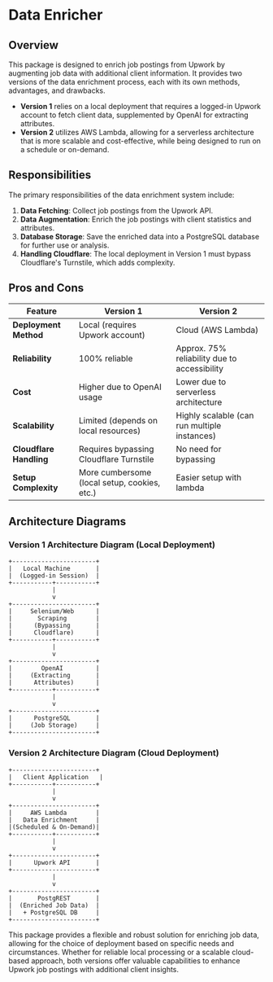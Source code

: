 # Data Enricher

## Overview

This package is designed to enrich job postings from Upwork by augmenting job data with additional client information. It provides two versions of the data enrichment process, each with its own methods, advantages, and drawbacks.

- **Version 1** relies on a local deployment that requires a logged-in Upwork account to fetch client data, supplemented by OpenAI for extracting attributes.
- **Version 2** utilizes AWS Lambda, allowing for a serverless architecture that is more scalable and cost-effective, while being designed to run on a schedule or on-demand.

<!-- -->

## Responsibilities

The primary responsibilities of the data enrichment system include:

1. **Data Fetching**: Collect job postings from the Upwork API.
2. **Data Augmentation**: Enrich the job postings with client statistics and attributes.
3. **Database Storage**: Save the enriched data into a PostgreSQL database for further use or analysis.
4. **Handling Cloudflare**: The local deployment in Version 1 must bypass Cloudflare's Turnstile, which adds complexity.

<!-- -->

## Pros and Cons

| Feature                 | Version 1                                    | Version 2                                    |
| ----------------------- | -------------------------------------------- | -------------------------------------------- |
| **Deployment Method**   | Local (requires Upwork account)              | Cloud (AWS Lambda)                           |
| **Reliability**         | 100% reliable                                | Approx. 75% reliability due to accessibility |
| **Cost**                | Higher due to OpenAI usage                   | Lower due to serverless architecture         |
| **Scalability**         | Limited (depends on local resources)         | Highly scalable (can run multiple instances) |
| **Cloudflare Handling** | Requires bypassing Cloudflare Turnstile      | No need for bypassing                        |
| **Setup Complexity**    | More cumbersome (local setup, cookies, etc.) | Easier setup with lambda                     |

## Architecture Diagrams

### Version 1 Architecture Diagram (Local Deployment)

```plaintext
+-----------------------+
|   Local Machine       |
|  (Logged-in Session)  |
+-----------+-----------+
            |
            v
+-----------------------+
|     Selenium/Web      |
|       Scraping        |
|      (Bypassing       |
|      Cloudflare)      |
+-----------+-----------+
            |
            v
+-----------------------+
|        OpenAI         |
|     (Extracting       |
|      Attributes)      |
+-----------+-----------+
            |
            v
+-----------------------+
|      PostgreSQL       |
|     (Job Storage)     |
+-----------------------+
```

### Version 2 Architecture Diagram (Cloud Deployment)

```plaintext
+-----------------------+
|   Client Application   |
+-----------+-----------+
            |
            v
+-----------------------+
|     AWS Lambda        |
|   Data Enrichment     |
|(Scheduled & On-Demand)|
+-----------+-----------+
            |
            v
+-----------------------+
|      Upwork API       |
+-----------------------+
            |
            v
+-----------------------+
|       PostgREST       |
|  (Enriched Job Data)  |
|   + PostgreSQL DB     |
+-----------------------+
```

This package provides a flexible and robust solution for enriching job data, allowing for the choice of deployment based on specific needs and circumstances. Whether for reliable local processing or a scalable cloud-based approach, both versions offer valuable capabilities to enhance Upwork job postings with additional client insights.
